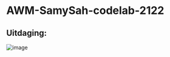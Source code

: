 # AWM-SamySah-codelab-2122
## Uitdaging: 
![image](https://user-images.githubusercontent.com/55875247/153251428-ed31aa02-98b3-4a54-b003-44bb7be89a73.png)
